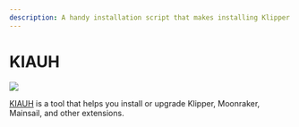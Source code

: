 ```yaml
---
description: A handy installation script that makes installing Klipper (and more) a breeze!
---
```


# KIAUH

![](https://raw.githubusercontent.com/th33xitus/kiauh/master/resources/screenshots/kiauh.png)

[KIAUH](https://github.com/th33xitus/kiauh) is a tool that helps you install or upgrade Klipper, Moonraker, Mainsail, and other extensions.
